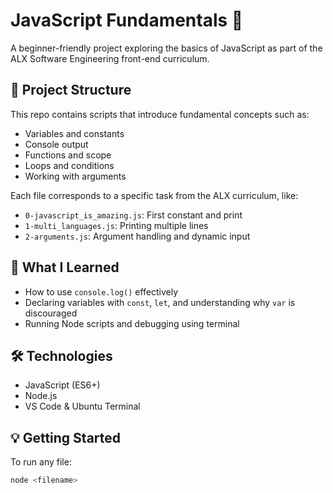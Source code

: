 # JavaScript Fundamentals 🚀

A beginner-friendly project exploring the basics of JavaScript as part of the ALX Software Engineering front-end curriculum.

## 📁 Project Structure

This repo contains scripts that introduce fundamental concepts such as:
- Variables and constants
- Console output
- Functions and scope
- Loops and conditions
- Working with arguments

Each file corresponds to a specific task from the ALX curriculum, like:

- `0-javascript_is_amazing.js`: First constant and print
- `1-multi_languages.js`: Printing multiple lines
- `2-arguments.js`: Argument handling and dynamic input

## 🧠 What I Learned

- How to use `console.log()` effectively
- Declaring variables with `const`, `let`, and understanding why `var` is discouraged
- Running Node scripts and debugging using terminal

## 🛠 Technologies

- JavaScript (ES6+)
- Node.js
- VS Code & Ubuntu Terminal

## 💡 Getting Started

To run any file:

```bash
node <filename>
